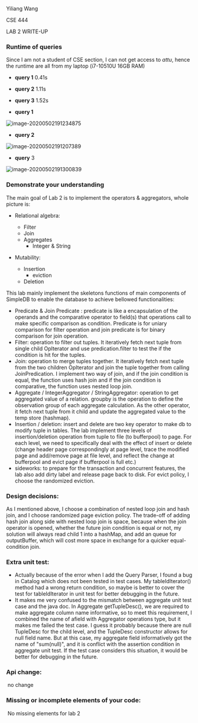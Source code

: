 Yiliang Wang 

CSE 444 

LAB 2 WRITE-UP

### Runtime of queries

Since I am not a student of CSE section, I can not get access to *attu*, hence the runtime are all from my laptop (i7-10510U 16GB RAM)

- **query 1** 0.41s
- **query 2** 1.11s
- **query 3** 1.52s

- **query 1** 

![image-20200502191234875](C:\Users\louis\AppData\Roaming\Typora\typora-user-images\image-20200502191234875.png)

- **query 2** 

![image-20200502191207389](C:\Users\louis\AppData\Roaming\Typora\typora-user-images\image-20200502191207389.png)

- **query** 3

![image-20200502191300839](C:\Users\louis\AppData\Roaming\Typora\typora-user-images\image-20200502191300839.png)

### Demonstrate your understanding

The main goal of Lab 2 is to implement the operators & aggregators, whole picture is:

- Relational algebra: 

  - Filter
  - Join
  - Aggregates
    - Integer & String 

- Mutability: 

  - Insertion 
    - eviction 
  - Deletion 

  

This lab mainly implement the skeletons functions of main components of SimpleDB to enable the database to achieve bellowed functionalities: 

- Predicate & Join Predicate : predicate is like a encapsulation of the operands and the comparative operator to field(s) that operations call to make specific comparison as condition. Predicate is for uniary comparison for filter operation and join predicate is for binary comparison for join operation.
- Filter: operation to filter out tuples. It iteratively fetch next tuple from single child OpIterator and use predication.filter to test the if the condition is hit for the tuples. 
- Join: operation to merge tuples together. It iteratively fetch next tuple from the two children OpIterator and join the tuple together from calling JoinPredication. I implement two way of join, and if the join condition is equal, the function uses hash join and if the join condition is comparative, the function uses nested loop join.
- Aggregate / IntegerAggregator / StringAggregator: operation to get aggregated value of a relation. groupby is the operation to define the observation group of each aggregate calculation. As the other operator, it fetch next tuple from it child and update the aggregated value to the temp store (hashmap).
- Insertion / deletion: insert and delete are two key operator to make db to modify tuple in tables. The lab implement three levels of insertion/deletion operation from tuple to file (to bufferpool) to page. For each level, we need to specifically deal with the effect of insert or delete (change header page correspondingly at page level, trace the modified page and add/remove page at file level, and reflect the change at bufferpool and evict page if bufferpool is full etc.)
- sideworks: to prepare for the transaction and concurrent features, the lab also add dirty label and release page back to disk. For evict policy, I choose the randomized eviction.

### Design decisions:

As I mentioned above, I choose a combination of nested loop join and hash join, and I choose randomized page eviction policy. The trade-off of adding hash join along side with nested loop join is space, because when the join operator is opened, whether the future join condition is equal or not, my solution will always read child 1 into a hashMap, and add an queue for outputBuffer, which will cost more space in exchange for a quicker equal-condition join.

### Extra unit test:

- Actually because of the error when I add the Query Parser, I found a bug in Catalog which does not been tested in test cases.  My tableIdIterator() method had a wrong return condition, so maybe is better to cover the test for tableIdIterator in unit test for better debugging in the future.
- It makes me very confused to the mismatch between aggregate unit test case and the java doc. In Aggregate  getTupleDesc(), we are required to make aggregate column name informative, so to meet this requirement, I combined the name of afield with Aggregator operations type, but it makes me failed the test case. I guess it probably because there are null  TupleDesc for the child level, and the TupleDesc constructor allows for null field name. But at this case, my aggregate field informatively got the name of "sum(null)", and it is conflict with the assertion condition in aggregate unit test. If the test case considers this situation, it would be better for debugging in the future.

### Api  change:

​	no change

### Missing or incomplete elements of your code: 

​	No missing elements for lab 2


